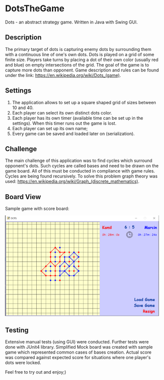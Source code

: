 # DotsTheGame
Dots - an abstract strategy game. Written in Java with Swing GUI.

## Description
The primary target of dots is capturing enemy dots by surrounding them with a continuous line of one's own dots.
Dots is played on a grid of some finite size. Players take turns by placing a dot of their own color (usually red and blue) on empty intersections of the grid. The goal of the game is to capture more dots than opponent.
Game description and rules can be found under the link: https://en.wikipedia.org/wiki/Dots_(game).

## Settings
1. The application allows to set up a square shaped grid of sizes between 10 and 40.
2. Each player can select its own distinct dots color.
3. Each player has its own timer (available time can be set up in the settings). When this timer runs out the game is lost.
4. Each player can set up its own name;
5. Every game can be saved and loaded later on (serialization).

## Challenge
The main challenge of this application was to find cycles which surround opponent's dots. Such cycles are called bases and need to be drawn on the game board. All of this must be conducted in compliance with game rules. Cycles are being found recursively. To solve this problem graph theory was used: https://en.wikipedia.org/wiki/Graph_(discrete_mathematics). 

## Board View
Sample game with score board:

![board view](src/main/resources/game-sm.png)

## Testing
Extensive manual tests (using GUI) were conducted. Further tests were done with JUnit4 library. Simplified Mock board was created with sample game which represented common cases of bases creation. Actual score was compared against expected score for situations where one player's dots were locked.

Feel free to try out and enjoy;)
